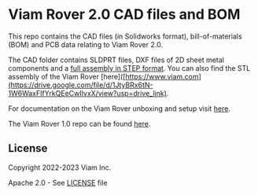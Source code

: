 # Viam Rover 2.0 CAD files and BOM

This repo contains the CAD files (in Solidworks format), bill-of-materials (BOM) and PCB data relating to Viam Rover 2.0. 

The CAD folder contains SLDPRT files, DXF files of 2D sheet metal components and a [full assembly in STEP format](https://www.viam.com). You can also find the STL assembly of the Viam Rover [here]([https://www.viam.com](https://drive.google.com/file/d/1JtyBRx6tN-1W6WaxFIfYrkQEeCwIIvxX/view?usp=drive_link).

For documentation on the Viam Rover unboxing and setup visit [here](https://docs.viam.com/get-started/try-viam/rover-resources/rover-tutorial/).

The Viam Rover 1.0 repo can be found [here](https://github.com/viamrobotics/Rover-VR1).


## License 
Copyright 2022-2023 Viam Inc.

Apache 2.0 - See [LICENSE](./LICENSE) file
